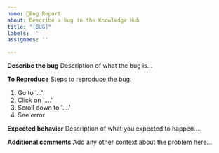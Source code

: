 ```yaml
---
name: 🐞Bug Report
about: Describe a bug in the Knowledge Hub
title: "[BUG]"
labels: ''
assignees: ''

---
```


**Describe the bug**
Description of what the bug is...

**To Reproduce**
Steps to reproduce the bug:
1. Go to '...'
2. Click on '....'
3. Scroll down to '....'
4. See error

**Expected behavior**
Description of what you expected to happen....

**Additional comments**
Add any other context about the problem here...

